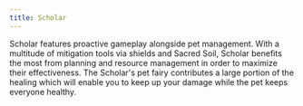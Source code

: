 ```yaml
---
title: Scholar
---
```

Scholar features proactive gameplay alongside pet management. With a multitude of mitigation tools via shields and Sacred Soil, Scholar benefits the most from planning and resource management in order to maximize their effectiveness. The Scholar's pet fairy contributes a large portion of the healing which will enable you to keep up your damage while the pet keeps everyone healthy.
